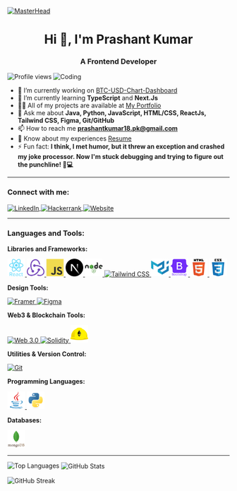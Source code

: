 [![MasterHead](https://media.giphy.com/media/qEqiI3Oq7vBkoE236M/giphy.gif)](https://prashantkumar60099.netlify.app/)
<h1 align="center">Hi 👋, I'm Prashant Kumar</h1>
<h3 align="center">A Frontend Developer</h3>

<img align="right" alt="Coding" width="400" src="https://media.giphy.com/media/SwJr1DGpCgkgNRxRhS/giphy.gif">

<p align="left"> 
    <img src="https://komarev.com/ghpvc/?username=prashantkumar182000&label=Profile%20views&color=0e75b6&style=flat" alt="Profile views" /> 
</p>

- 🔭 I’m currently working on [BTC-USD-Chart-Dashboard](https://github.com/prashantkumar182000/BTC-USD-Chart-Dashboard)
- 🌱 I’m currently learning **TypeScript** and **Next.Js**
- 👨‍💻 All of my projects are available at [My Portfolio](https://prashantkumar60099.netlify.app/)
- 💬 Ask me about **Java, Python, JavaScript, HTML/CSS, ReactJs, Tailwind CSS, Figma, Git/GitHub**
- 📫 How to reach me **prashantkumar18.pk@gmail.com**
- 📄 Know about my experiences [Resume](https://file.io/3ESPH5MuRMDU)
- ⚡ Fun fact: **I think, I met humor, but it threw an exception and crashed my joke processor. Now I'm stuck debugging and trying to figure out the punchline! 🤔💻**

---

<h3 align="left">Connect with me:</h3>
<p align="left">
    <a href="https://linkedin.com/in/prashant-kumar-778246188/" target="blank">
        <img align="center" src="https://raw.githubusercontent.com/rahuldkjain/github-profile-readme-generator/master/src/images/icons/Social/linked-in-alt.svg" alt="LinkedIn" height="30" width="40" />
    </a>
    <a href="https://www.hackerrank.com/btech60099_20" target="blank">
        <img align="center" src="https://raw.githubusercontent.com/rahuldkjain/github-profile-readme-generator/master/src/images/icons/Social/hackerrank.svg" alt="Hackerrank" height="30" width="40" />
    </a>
    <a href="https://prashantkumar60099.netlify.app" target="blank">
        <img align="center" src="https://prashantkumar60099.netlify.app/logo.png" alt="Website" height="30" width="40" />
    </a>
</p>

---

<h3 align="left">Languages and Tools:</h3>

<p align="left">

  <!-- Libraries and Frameworks -->
  <strong>Libraries and Frameworks:</strong><br>
  
  <a href="https://reactjs.org/" target="_blank" rel="noreferrer">
      <img src="https://raw.githubusercontent.com/devicons/devicon/master/icons/react/react-original-wordmark.svg" alt="React" width="40" height="40"/>
  </a>
  <a href="https://redux.js.org/" target="_blank" rel="noreferrer">
      <img src="https://raw.githubusercontent.com/devicons/devicon/master/icons/redux/redux-original.svg" alt="Redux" width="40" height="40"/>
  </a>
  <a href="https://developer.mozilla.org/en-US/docs/Web/JavaScript" target="_blank" rel="noreferrer">
      <img src="https://raw.githubusercontent.com/devicons/devicon/master/icons/javascript/javascript-original.svg" alt="JavaScript" width="40" height="40"/>
  </a>
  <a href="https://nextjs.org/" target="_blank" rel="noreferrer">
      <img src="https://raw.githubusercontent.com/devicons/devicon/master/icons/nextjs/nextjs-original.svg" alt="Next.js" width="40" height="40"/>
  </a>
  <a href="https://nodejs.org" target="_blank" rel="noreferrer">
      <img src="https://raw.githubusercontent.com/devicons/devicon/master/icons/nodejs/nodejs-original-wordmark.svg" alt="Node.js" width="40" height="40"/>
  </a>
  <a href="https://tailwindcss.com/" target="_blank" rel="noreferrer">
      <img src="https://www.vectorlogo.zone/logos/tailwindcss/tailwindcss-icon.svg" alt="Tailwind CSS" width="40" height="40"/>
  </a>
  <a href="https://mui.com/" target="_blank" rel="noreferrer">
      <img src="https://raw.githubusercontent.com/devicons/devicon/master/icons/materialui/materialui-original.svg" alt="Material UI" width="40" height="40"/>
  </a>
  <a href="https://getbootstrap.com" target="_blank" rel="noreferrer">
      <img src="https://raw.githubusercontent.com/devicons/devicon/master/icons/bootstrap/bootstrap-plain-wordmark.svg" alt="Bootstrap" width="40" height="40"/>
  </a>
  <a href="https://www.w3.org/html/" target="_blank" rel="noreferrer">
      <img src="https://raw.githubusercontent.com/devicons/devicon/master/icons/html5/html5-original-wordmark.svg" alt="HTML5" width="40" height="40"/>
  </a>
  <a href="https://www.w3schools.com/css/" target="_blank" rel="noreferrer">
      <img src="https://raw.githubusercontent.com/devicons/devicon/master/icons/css3/css3-original-wordmark.svg" alt="CSS3" width="40" height="40"/>
  </a>
  
  <br>

  <!-- Design Tools -->
  <strong>Design Tools:</strong><br>
  
  <a href="https://www.framer.com/" target="_blank" rel="noreferrer">
      <img src="https://framerusercontent.com/images/TvJ9grdPgk3sRz6T6XwkpBrFr4k.png?scale-down-to=512" alt="Framer" width="40" height="40"/>
  </a>
  <a href="https://www.figma.com/" target="_blank" rel="noreferrer">
      <img src="https://www.vectorlogo.zone/logos/figma/figma-icon.svg" alt="Figma" width="40" height="40"/>
  </a>
  
  <br>

  <!-- Web3 and Blockchain Tools -->
  <strong>Web3 & Blockchain Tools:</strong><br>
  
  <a href="https://ethereum.org/en/web3/" target="_blank" rel="noreferrer">
      <img src="https://www.vectorlogo.zone/logos/ethereum/ethereum-icon.svg" alt="Web 3.0" width="40" height="40"/>
  </a>
  <a href="https://soliditylang.org/" target="_blank" rel="noreferrer">
      <img src="https://www.vectorlogo.zone/logos/ethereum/ethereum-icon.svg" alt="Solidity" width="40" height="40"/>
  </a>
  <a href="https://hardhat.org/" target="_blank" rel="noreferrer">
      <img src="https://raw.githubusercontent.com/devicons/devicon/master/icons/hardhat/hardhat-original.svg" alt="Hardhat" width="40" height="40"/>
  </a>
  
  <br>

  <!-- Utilities and Version Control -->
  <strong>Utilities & Version Control:</strong><br>
  
  <a href="https://git-scm.com/" target="_blank" rel="noreferrer">
      <img src="https://www.vectorlogo.zone/logos/git-scm/git-scm-icon.svg" alt="Git" width="40" height="40"/>
  </a>
  
  <br>

  <!-- Programming Languages -->
  <strong>Programming Languages:</strong><br>
  
  <a href="https://www.java.com" target="_blank" rel="noreferrer">
      <img src="https://raw.githubusercontent.com/devicons/devicon/master/icons/java/java-original.svg" alt="Java" width="40" height="40"/>
  </a>
  <a href="https://www.python.org" target="_blank" rel="noreferrer">
      <img src="https://raw.githubusercontent.com/devicons/devicon/master/icons/python/python-original.svg" alt="Python" width="40" height="40"/>
  </a>
  
  <br>

  <!-- Databases -->
  <strong>Databases:</strong><br>
  
  <a href="https://www.mongodb.com/" target="_blank" rel="noreferrer">
      <img src="https://raw.githubusercontent.com/devicons/devicon/master/icons/mongodb/mongodb-original-wordmark.svg" alt="MongoDB" width="40" height="40"/>
  </a>
  
</p>


---

<p><img align="left" src="https://github-readme-stats.vercel.app/api/top-langs?username=prashantkumar182000&show_icons=true&locale=en&layout=compact" alt="Top Languages" /></p>

<p>&nbsp;<img align="center" src="https://github-readme-stats.vercel.app/api?username=prashantkumar182000&show_icons=true&locale=en" alt="GitHub Stats" /></p>

<p><img align="center" src="https://github-readme-streak-stats.herokuapp.com/?user=prashantkumar182000&" alt="GitHub Streak" /></p>
